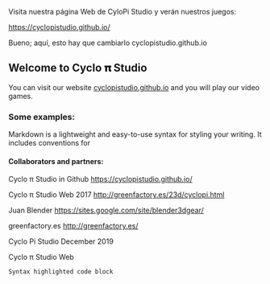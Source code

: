 Visita nuestra página Web de CyloPi Studio y verán nuestros juegos:

https://cyclopistudio.github.io/

Bueno; aquí, esto hay que cambiarlo  cyclopistudio.github.io


## Welcome to Cyclo 𝛑 Studio

You can visit our website [cyclopistudio.github.io](https://cyclopistudio.github.io/) and you will play our video games.


### Some examples:

Markdown is a lightweight and easy-to-use syntax for styling your writing. It includes conventions for


#### Collaborators and partners:

Cyclo π Studio in Github https://cyclopistudio.github.io/

Cyclo π Studio Web 2017 http://greenfactory.es/23d/cyclopi.html

Juan Blender https://sites.google.com/site/blender3dgear/

greenfactory.es http://greenfactory.es/

Cyclo Pi Studio December 2019

Cyclo π Studio Web

```markdown
Syntax highlighted code block


